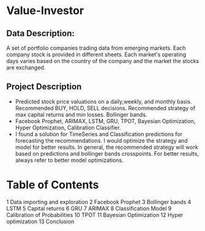 # Value-Investor

## Data Description:

A set of portfolio companies trading data from emerging markets. Each company stock is provided in different sheets. Each market's operating days varies based on the country of the company and the market the stocks are exchanged.

## Project Description

- Predicted stock price valuations on a daily,weekly, and monthly basis. Recommended BUY, HOLD, SELL decisions. Recommended strategy of max capital returns and min losses. Bollinger bands. 
- Facebook Prophet, ARIMAX, LSTM, GRU, TPOT, Bayesian Optimization, Hyper Optimization, Calibration Classifier. 
- I found a solution for TimeSeries and Classification predictions for forecasting the recommendations. I would optimize the strategy and model for better results. In general, the recommended strategy will work based on predictions and bollinger bands crosspoints. For better results, always refer to better model optimizations.


# Table of Contents
1 Data importing and exploration
2 Facebook Prophet
3 Bollinger bands
4 LSTM
5 Capital returns
6 GRU
7 ARIMAX
8 Classification Model
9 Calibration of Probabilities
10 TPOT
11 Bayesian Optimization 
12 Hyper optimization
13 Conclusion
